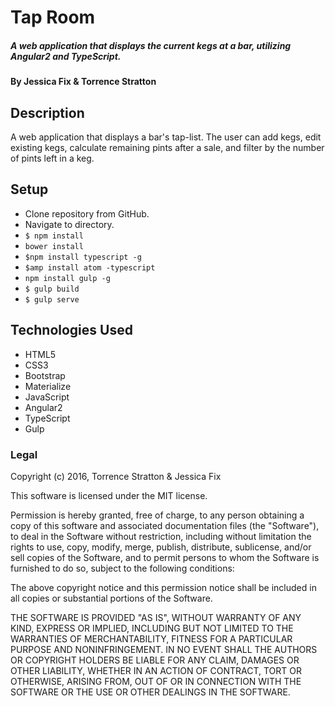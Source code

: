 # Tap Room
##### A web application that displays the current kegs at a bar, utilizing Angular2 and TypeScript.

#### By Jessica Fix & Torrence Stratton

## Description
A web application that displays a bar's tap-list. The user can add kegs, edit existing kegs, calculate remaining pints after a sale, and filter by the number of pints left in a keg.


## Setup

* Clone repository from GitHub.
* Navigate to directory.
* `$ npm install`
* `bower install`
* `$npm install typescript -g`
* `$amp install atom -typescript`
* `npm install gulp -g`
* `$ gulp build`
* `$ gulp serve`


## Technologies Used

* HTML5
* CSS3
* Bootstrap
* Materialize
* JavaScript
* Angular2
* TypeScript
* Gulp

### Legal

Copyright (c) 2016, Torrence Stratton & Jessica Fix

This software is licensed under the MIT license.

Permission is hereby granted, free of charge, to any person obtaining a copy of this software and associated documentation files (the "Software"), to deal in the Software without restriction, including without limitation the rights to use, copy, modify, merge, publish, distribute, sublicense, and/or sell copies of the Software, and to permit persons to whom the Software is furnished to do so, subject to the following conditions:

The above copyright notice and this permission notice shall be included in all copies or substantial portions of the Software.

THE SOFTWARE IS PROVIDED "AS IS", WITHOUT WARRANTY OF ANY KIND, EXPRESS OR IMPLIED, INCLUDING BUT NOT LIMITED TO THE WARRANTIES OF MERCHANTABILITY, FITNESS FOR A PARTICULAR PURPOSE AND NONINFRINGEMENT. IN NO EVENT SHALL THE AUTHORS OR COPYRIGHT HOLDERS BE LIABLE FOR ANY CLAIM, DAMAGES OR OTHER LIABILITY, WHETHER IN AN ACTION OF CONTRACT, TORT OR OTHERWISE, ARISING FROM, OUT OF OR IN CONNECTION WITH THE SOFTWARE OR THE USE OR OTHER DEALINGS IN THE SOFTWARE.
